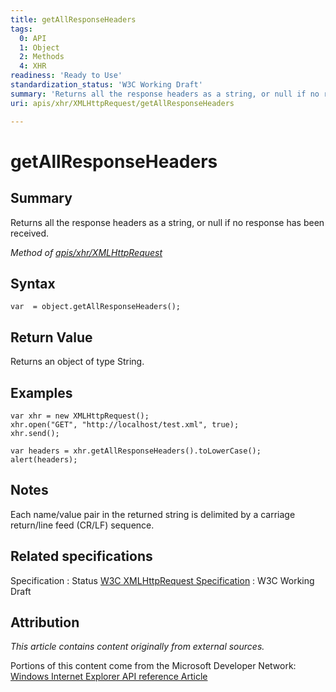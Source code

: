 ```yaml
---
title: getAllResponseHeaders
tags:
  0: API
  1: Object
  2: Methods
  4: XHR
readiness: 'Ready to Use'
standardization_status: 'W3C Working Draft'
summary: 'Returns all the response headers as a string, or null if no response has been received.'
uri: apis/xhr/XMLHttpRequest/getAllResponseHeaders

---
```

# getAllResponseHeaders

## Summary

Returns all the response headers as a string, or null if no response has been received.

*Method of [apis/xhr/XMLHttpRequest](/apis/xhr/XMLHttpRequest)*

## Syntax

``` {.js}
var  = object.getAllResponseHeaders();
```

## Return Value

Returns an object of type String.

## Examples

``` {.js}
var xhr = new XMLHttpRequest();
xhr.open("GET", "http://localhost/test.xml", true);
xhr.send();

var headers = xhr.getAllResponseHeaders().toLowerCase();
alert(headers);
```

## Notes

Each name/value pair in the returned string is delimited by a carriage return/line feed (CR/LF) sequence.

## Related specifications

Specification
:   Status
[W3C XMLHttpRequest Specification](http://www.w3.org/TR/XMLHttpRequest/)
:   W3C Working Draft

## Attribution

*This article contains content originally from external sources.*

Portions of this content come from the Microsoft Developer Network: [Windows Internet Explorer API reference Article](http://msdn.microsoft.com/en-us/library/ie/hh828809%28v=vs.85%29.aspx)

